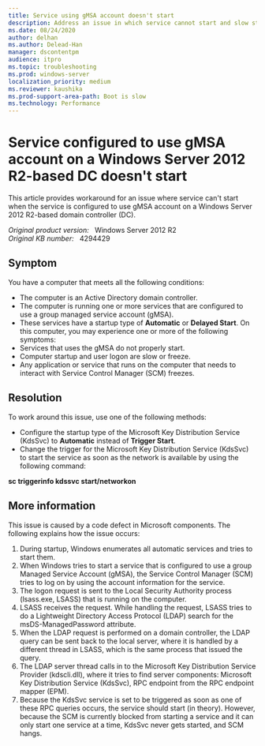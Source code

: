 ```yaml
---
title: Service using gMSA account doesn't start
description: Address an issue in which service cannot start and slow startup and user logon when the service is configured to use gMSA account on a Windows Server 2012 R2-based DC.
ms.date: 08/24/2020
author: delhan
ms.author: Delead-Han
manager: dscontentpm
audience: itpro
ms.topic: troubleshooting
ms.prod: windows-server
localization_priority: medium
ms.reviewer: kaushika
ms.prod-support-area-path: Boot is slow
ms.technology: Performance
---
```

# Service configured to use gMSA account on a Windows Server 2012 R2-based DC doesn't start

This article provides workaround for an issue where service can't start when the service is configured to use gMSA account on a Windows Server 2012 R2-based domain controller (DC).

_Original product version:_ &nbsp; Windows Server 2012 R2  
_Original KB number:_ &nbsp; 4294429

## Symptom

You have a computer that meets all the following conditions:
- The computer is an Active Directory domain controller. 
- The computer is running one or more services that are configured to use a group managed service account (gMSA). 
- These services have a startup type of **Automatic** or **Delayed Start**. 
On this computer, you may experience one or more of the following symptoms:
- Services that uses the gMSA do not properly start. 
- Computer startup and user logon are slow or freeze. 
- Any application or service that runs on the computer that needs to interact with Service Control Manager (SCM) freezes. 

## Resolution

To work around this issue, use one of the following methods:
- Configure the startup type of the Microsoft Key Distribution Service (KdsSvc) to **Automatic** instead of **Trigger Start**. 
- Change the trigger for the Microsoft Key Distribution Service (KdsSvc) to start the service as soon as the network is available by using the following command:

**sc triggerinfo kdssvc start/networkon** 

## More information

This issue is caused by a code defect in Microsoft components. The following explains how the issue occurs: 
1. During startup, Windows enumerates all automatic services and tries to start them. 
2. When Windows tries to start a service that is configured to use a group Managed Service Account (gMSA), the Service Control Manager (SCM) tries to log on by using the account information for the service. 
3. The logon request is sent to the Local Security Authority process (lsass.exe, LSASS) that is running on the computer. 
4. LSASS receives the request. While handling the request, LSASS tries to do a Lightweight Directory Access Protocol (LDAP) search for the msDS-ManagedPassword attribute. 
5. When the LDAP request is performed on a domain controller, the LDAP query can be sent back to the local server, where it is handled by a different thread in LSASS, which is the same process that issued the query. 
6. The LDAP server thread calls in to the Microsoft Key Distribution Service Provider (kdscli.dll), where it tries to find server components: Microsoft Key Distribution Service (KdsSvc), RPC endpoint from the RPC endpoint mapper (EPM). 
7. Because the KdsSvc service is set to be triggered as soon as one of these RPC queries occurs, the service should start (in theory). However, because the SCM is currently blocked from starting a service and it can only start one service at a time, KdsSvc never gets started, and SCM hangs. 
